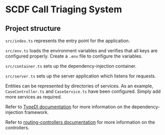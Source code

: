 # SCDF Call Triaging System

## Project structure

`src/index.ts` represents the entry point for the application.

`src/env.ts` loads the environment variables and verifies that all keys are
configured properly. Create a `.env` file to configure the variables.

`src/container.ts` sets up the dependency-injection container.

`src/server.ts` sets up the server application which listens for requests.

Entities can be represented by directories of services. As an example,
`CaseController.ts` and `CaseService.ts` have been configured. Simply add more
services as required.

Refer to [TypeDI
documentation](https://docs.typestack.community/typedi/01-getting-started) for
more information on the dependency-injection framework.

Refer to [routing-controllers
documentation](https://github.com/typestack/routing-controllers#using-di-container)
for more information on the controllers.
